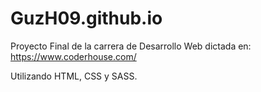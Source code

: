 # GuzH09.github.io

Proyecto Final de la carrera de Desarrollo Web dictada en: https://www.coderhouse.com/

Utilizando HTML, CSS y SASS.
